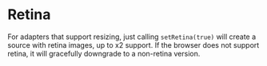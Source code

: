 # Retina

For adapters that support resizing, just calling `setRetina(true)`
will create a source with retina images, up to x2 support.
If the browser does not support retina, it will gracefully downgrade to a
non-retina version.